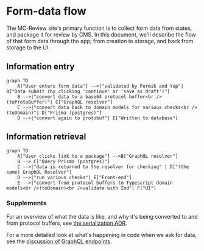 # Form-data flow

The MC-Review site's primary function is to collect form data from states, and package it for review by CMS. In this document, we'll describe the flow of that form data through the app; from creation to storage, and back from storage to the UI.

## Information entry

```mermaid
graph TD
    A["User enters form data"] -->|"validated by Formik and Yup"| B["Data submit (by clicking 'continue' or 'save as draft')"]
    B -->|"convert data to a base64 protocol buffer<br />(toProtoBuffer)"| C["GraphQL resolver"]
    C -->|"convert data back to domain models for various checks<br />(toDomain)"| D["Prisma (postgres)"]
    D -->|"convert again to protobuf"| E["Written to database"]
```

## Information retrieval

```mermaid
graph TD
    A["User clicks link to a package"] -->B["GraphQL resolver"]
    B --> C["Query Prisma (postgres)"]
    C -->|"data is returned to the resolver for checking" | D["(the same) GraphQL Resolver"]
    D -->|"run various checks"| E["Front-end"]
    E -->|"convert from protocol buffers to Typescript domain models<br />(toDomain)<br />validate with Zod"| F["UI"]
```

### Supplements

For an overview of what the data is like, and why it's being converted to and from protocol buffers, see [the serialization ADR](../architectural-decision-records/008-form-data-serialization.md).

For a more detailed look at what's happening in code when we ask for data, see the [discussion of GraphQL endpoints](creating-endpoints.md#graphql).
